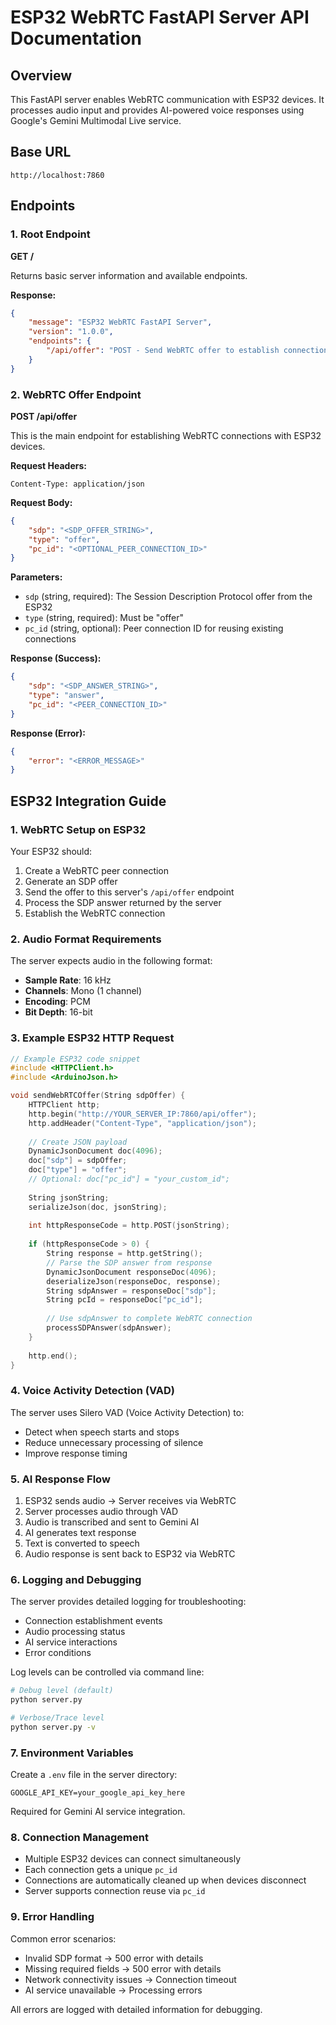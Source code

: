 # ESP32 WebRTC FastAPI Server API Documentation

## Overview
This FastAPI server enables WebRTC communication with ESP32 devices. It processes audio input and provides AI-powered voice responses using Google's Gemini Multimodal Live service.

## Base URL
```
http://localhost:7860
```

## Endpoints

### 1. Root Endpoint
**GET /** 

Returns basic server information and available endpoints.

**Response:**
```json
{
    "message": "ESP32 WebRTC FastAPI Server",
    "version": "1.0.0",
    "endpoints": {
        "/api/offer": "POST - Send WebRTC offer to establish connection"
    }
}
```

### 2. WebRTC Offer Endpoint
**POST /api/offer**

This is the main endpoint for establishing WebRTC connections with ESP32 devices.

**Request Headers:**
```
Content-Type: application/json
```

**Request Body:**
```json
{
    "sdp": "<SDP_OFFER_STRING>",
    "type": "offer",
    "pc_id": "<OPTIONAL_PEER_CONNECTION_ID>"
}
```

**Parameters:**
- `sdp` (string, required): The Session Description Protocol offer from the ESP32
- `type` (string, required): Must be "offer"
- `pc_id` (string, optional): Peer connection ID for reusing existing connections

**Response (Success):**
```json
{
    "sdp": "<SDP_ANSWER_STRING>",
    "type": "answer",
    "pc_id": "<PEER_CONNECTION_ID>"
}
```

**Response (Error):**
```json
{
    "error": "<ERROR_MESSAGE>"
}
```

## ESP32 Integration Guide

### 1. WebRTC Setup on ESP32

Your ESP32 should:
1. Create a WebRTC peer connection
2. Generate an SDP offer
3. Send the offer to this server's `/api/offer` endpoint
4. Process the SDP answer returned by the server
5. Establish the WebRTC connection

### 2. Audio Format Requirements

The server expects audio in the following format:
- **Sample Rate**: 16 kHz
- **Channels**: Mono (1 channel)
- **Encoding**: PCM
- **Bit Depth**: 16-bit

### 3. Example ESP32 HTTP Request

```cpp
// Example ESP32 code snippet
#include <HTTPClient.h>
#include <ArduinoJson.h>

void sendWebRTCOffer(String sdpOffer) {
    HTTPClient http;
    http.begin("http://YOUR_SERVER_IP:7860/api/offer");
    http.addHeader("Content-Type", "application/json");
    
    // Create JSON payload
    DynamicJsonDocument doc(4096);
    doc["sdp"] = sdpOffer;
    doc["type"] = "offer";
    // Optional: doc["pc_id"] = "your_custom_id";
    
    String jsonString;
    serializeJson(doc, jsonString);
    
    int httpResponseCode = http.POST(jsonString);
    
    if (httpResponseCode > 0) {
        String response = http.getString();
        // Parse the SDP answer from response
        DynamicJsonDocument responseDoc(4096);
        deserializeJson(responseDoc, response);
        String sdpAnswer = responseDoc["sdp"];
        String pcId = responseDoc["pc_id"];
        
        // Use sdpAnswer to complete WebRTC connection
        processSDPAnswer(sdpAnswer);
    }
    
    http.end();
}
```

### 4. Voice Activity Detection (VAD)

The server uses Silero VAD (Voice Activity Detection) to:
- Detect when speech starts and stops
- Reduce unnecessary processing of silence
- Improve response timing

### 5. AI Response Flow

1. ESP32 sends audio → Server receives via WebRTC
2. Server processes audio through VAD
3. Audio is transcribed and sent to Gemini AI
4. AI generates text response
5. Text is converted to speech
6. Audio response is sent back to ESP32 via WebRTC

### 6. Logging and Debugging

The server provides detailed logging for troubleshooting:
- Connection establishment events
- Audio processing status
- AI service interactions
- Error conditions

Log levels can be controlled via command line:
```bash
# Debug level (default)
python server.py

# Verbose/Trace level
python server.py -v
```

### 7. Environment Variables

Create a `.env` file in the server directory:
```env
GOOGLE_API_KEY=your_google_api_key_here
```

Required for Gemini AI service integration.

### 8. Connection Management

- Multiple ESP32 devices can connect simultaneously
- Each connection gets a unique `pc_id`
- Connections are automatically cleaned up when devices disconnect
- Server supports connection reuse via `pc_id`

### 9. Error Handling

Common error scenarios:
- Invalid SDP format → 500 error with details
- Missing required fields → 500 error with details
- Network connectivity issues → Connection timeout
- AI service unavailable → Processing errors

All errors are logged with detailed information for debugging.
